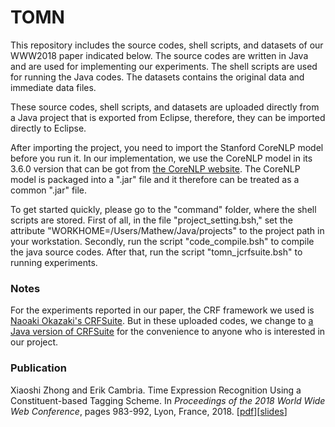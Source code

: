 # TOMN
This repository includes the source codes, shell scripts, and datasets of our WWW2018 paper indicated below. The source codes are written in Java and are used for implementing our experiments. The shell scripts are used for running the Java codes. The datasets contains the original data and immediate data files.

These source codes, shell scripts, and datasets are uploaded directly from a Java project that is exported from Eclipse, therefore, they can be imported directly to Eclipse.

After importing the project, you need to import the Stanford CoreNLP model before you run it. In our implementation, we use the CoreNLP model in its 3.6.0 version that can be got from [the CoreNLP website](https://stanfordnlp.github.io/CoreNLP/history.html). The CoreNLP model is packaged into a ".jar" file and it therefore can be treated as a common ".jar" file.

To get started quickly, please go to the "command" folder, where the shell scripts are stored. First of all, in the file "project_setting.bsh," set the attribute "WORKHOME=/Users/Mathew/Java/projects"  to the project path in your workstation. Secondly, run the script "code_compile.bsh" to compile the java source codes. After that, run the script "tomn_jcrfsuite.bsh" to running experiments.

### Notes
For the experiments reported in our paper, the CRF framework we used is [Naoaki Okazaki's CRFSuite](http://www.chokkan.org/software/crfsuite/). But in these uploaded codes, we change to [a Java version of CRFSuite](https://github.com/vinhkhuc/jcrfsuite) for the convenience to anyone who is interested in our project.

### Publication
Xiaoshi Zhong and Erik Cambria. Time Expression Recognition Using a Constituent-based Tagging Scheme. In *Proceedings of the 2018 World Wide Web Conference*, pages 983-992, Lyon, France, 2018. [[pdf](https://xszhong.github.io/publications/TOMN-WWW2018-Zhong&Cambria.pdf)][[slides](https://xszhong.github.io/slides/TOMN-WWW2018-Zhong&Cambria-Slides.pdf)]


